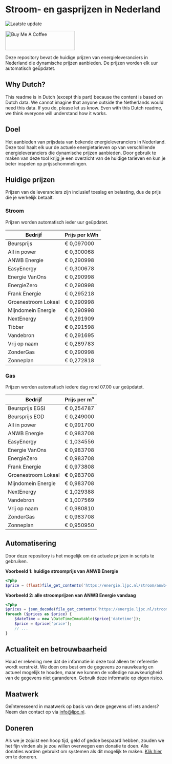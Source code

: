 # Stroom- en gasprijzen in Nederland

![Laatste update](https://img.shields.io/badge/laatste%20update-2023--06--07%2018%3A00%20CET-brightgreen)

<a href="https://www.buymeacoffee.com/Lars-" target="_blank"><img src="https://cdn.buymeacoffee.com/buttons/v2/default-orange.png" alt="Buy Me A Coffee" height="60" style="height: 60px !important;width: 217px !important;" ></a>

Deze repository bevat de huidige prijzen van energieleveranciers in Nederland die dynamische prijzen aanbieden. De prijzen worden elk uur automatisch geüpdatet.

## Why Dutch?

This readme is in Dutch (except this part) because the content is based on Dutch data. We cannot imagine that anyone outside the Netherlands would need this data. If you do, please let us know. Even with this Dutch readme, we think
everyone will understand how it works.

## Doel

Het aanbieden van prijsdata van bekende energieleveranciers in Nederland. Deze tool haalt elk uur de actuele energietarieven op van verschillende energieleveranciers die dynamische prijzen aanbieden. Door gebruik te maken van deze tool
krijg je een overzicht van de huidige tarieven en kun je beter inspelen op prijsschommelingen.

## Huidige prijzen

Prijzen van de leveranciers zijn inclusief toeslag en belasting, dus de prijs die je werkelijk betaalt.

### Stroom

Prijzen worden automatisch ieder uur geüpdatet.

 Bedrijf | Prijs per kWh 
---------|---------------
Beursprijs | € 0,097000
All in power | € 0,300068
ANWB Energie | € 0,290998
EasyEnergy | € 0,300678
Energie VanOns | € 0,290998
EnergieZero | € 0,290998
Frank Energie | € 0,295218
Groenestroom Lokaal | € 0,290998
Mijndomein Energie | € 0,290998
NextEnergy | € 0,291909
Tibber | € 0,291598
Vandebron | € 0,291695
Vrij op naam | € 0,289783
ZonderGas | € 0,290998
Zonneplan | € 0,272818


### Gas

Prijzen worden automatisch iedere dag rond 07.00 uur geüpdatet.

 Bedrijf | Prijs per m³ 
---------|--------------
Beursprijs EGSI | € 0,254787
Beursprijs EOD | € 0,249000
All in power | € 0,991700
ANWB Energie | € 0,983708
EasyEnergy | € 1,034556
Energie VanOns | € 0,983708
EnergieZero | € 0,983708
Frank Energie | € 0,973808
Groenestroom Lokaal | € 0,983708
Mijndomein Energie | € 0,983708
NextEnergy | € 1,029388
Vandebron | € 1,007569
Vrij op naam | € 0,980810
ZonderGas | € 0,983708
Zonneplan | € 0,950950


## Automatisering

Door deze repository is het mogelijk om de actuele prijzen in scripts te gebruiken.

**Voorbeeld 1: huidige stroomprijs van ANWB Energie**

```php
<?php
$price = (float)file_get_contents('https://energie.ljpc.nl/stroom/anwb-energie-nu.txt');

```

**Voorbeeld 2: alle stroomprijzen van ANWB Energie vandaag**

```php
<?php
$prices = json_decode(file_get_contents('https://energie.ljpc.nl/stroom/all-in-power-vandaag.json'),true);
foreach ($prices as $price) {
    $dateTime = new \DateTimeImmutable($price['datetime']);
    $price = $price['price'];
    // ...
}
```

## Actualiteit en betrouwbaarheid

Houd er rekening mee dat de informatie in deze tool alleen ter referentie wordt verstrekt. We doen ons best om de gegevens zo nauwkeurig en actueel mogelijk te houden, maar we kunnen de volledige nauwkeurigheid van de gegevens niet
garanderen. Gebruik deze informatie op eigen risico.

## Maatwerk

Geïnteresseerd in maatwerk op basis van deze gegevens of iets anders? Neem dan contact op
via [info@ljpc.nl](mailto:info@ljpc.nl?subject=Energie%20prijzen).

## Doneren

Als we je zojuist een hoop tijd, geld of gedoe bespaard hebben, zouden we het fijn vinden als je zou willen overwegen een
donatie te doen. Alle donaties worden gebruikt om systemen als dit mogelijk te
maken. [Klik hier](https://www.buymeacoffee.com/Lars-) om te doneren.
